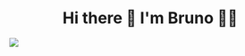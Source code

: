<h1 align="center"> Hi there 👋 I'm Bruno 👨‍💻</h1>

<p>
<a href="https://www.linkedin.com/in/bruno-afonso-henrique/">
    <img src="https://img.shields.io/badge/linkedin-%230077B5.svg?&style=for-the-badge&logo=linkedin&logoColor=white" /></a>
</p>
